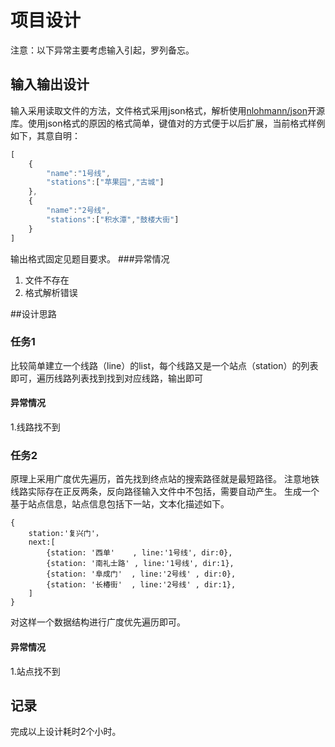 # 项目设计
注意：以下异常主要考虑输入引起，罗列备忘。
## 输入输出设计
输入采用读取文件的方法，文件格式采用json格式，解析使用[nlohmann/json](https://github.com/nlohmann/json)开源库。使用json格式的原因的格式简单，键值对的方式便于以后扩展，当前格式样例如下，其意自明：
```js
[
    {
        "name":"1号线",
        "stations":["苹果园","古城"]
    },
    {
        "name":"2号线",
        "stations":["积水潭","鼓楼大街"]
    }
]
```
输出格式固定见题目要求。
###异常情况
1. 文件不存在
1. 格式解析错误

##设计思路
### 任务1
比较简单建立一个线路（line）的list，每个线路又是一个站点（station）的列表即可，遍历线路列表找到找到对应线路，输出即可
#### 异常情况
1.线路找不到

### 任务2
原理上采用广度优先遍历，首先找到终点站的搜索路径就是最短路径。
注意地铁线路实际存在正反两条，反向路径输入文件中不包括，需要自动产生。
生成一个基于站点信息，站点信息包括下一站，文本化描述如下。
```
{
    station:'复兴门'，
    next:[
        {station: '西单'    , line:'1号线', dir:0},
        {station: '南礼士路' , line:'1号线', dir:1},
        {station: '阜成门'  , line:'2号线' , dir:0},
        {station: '长椿街'  , line:'2号线' , dir:1},
    ]
}
```
对这样一个数据结构进行广度优先遍历即可。
#### 异常情况
1.站点找不到

## 记录
完成以上设计耗时2个小时。
